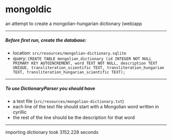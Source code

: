 # mongoldic
an attempt to create a mongolian-hungarian dictionary (web)app

---
##### Before first run, create the database:
 * location: `src/resources/mongolian-dictionary.sqlite`
 * query: `CREATE TABLE mongolian_dictionary (id INTEGER NOT NULL PRIMARY KEY AUTOINCREMENT, word TEXT NOT NULL, description TEXT UNIQUE, transliteration_scientific TEXT, transliteration_hungarian TEXT, transliteration_hungarian_scientific TEXT);`
 
---
##### To use DictionaryParser you should have
 * a text file (`src/resources/mongolian-dictionary.txt`)
 * each line of the text file should start with a Mongolian word written in cyrillic
 * the rest of the line should be the description for that word
 ---
 importing dictionary took 3152.228 seconds